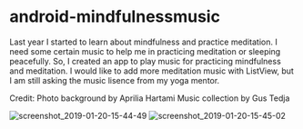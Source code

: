 # android-mindfulnessmusic
Last year I started to learn about mindfulness and practice meditation. I need some certain music to help me in practicing meditation or sleeping peacefully. 
So, I created an app to play music for practicing mindfulness and meditation. I would like to add more meditation music with ListView, but I am still asking the music lisence from my yoga mentor.

Credit:
Photo background by Aprilia Hartami
Music collection by Gus Tedja


![screenshot_2019-01-20-15-44-49](https://user-images.githubusercontent.com/22983605/51441409-e65f5880-1cd9-11e9-9fa3-3504c1743a0e.png)
![screenshot_2019-01-20-15-45-02](https://user-images.githubusercontent.com/22983605/51441410-e7908580-1cd9-11e9-9864-08dd4fbefaa0.png)

